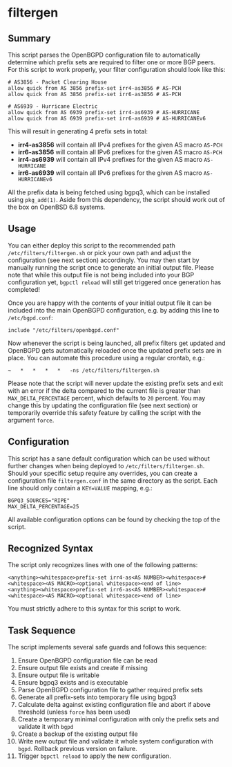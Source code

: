 # filtergen

## Summary
This script parses the OpenBGPD configuration file to automatically determine which prefix sets are required to filter one or more BGP peers. For this script to work properly, your filter configuration should look like this:

```
# AS3856 - Packet Clearing House
allow quick from AS 3856 prefix-set irr4-as3856 # AS-PCH
allow quick from AS 3856 prefix-set irr6-as3856 # AS-PCH

# AS6939 - Hurricane Electric
allow quick from AS 6939 prefix-set irr4-as6939 # AS-HURRICANE
allow quick from AS 6939 prefix-set irr6-as6939 # AS-HURRICANEv6
```

This will result in generating 4 prefix sets in total:

- **irr4-as3856** will contain all IPv4 prefixes for the given AS macro `AS-PCH`
- **irr6-as3856** will contain all IPv6 prefixes for the given AS macro `AS-PCH`
- **irr4-as6939** will contain all IPv4 prefixes for the given AS macro `AS-HURRICANE`
- **irr6-as6939** will contain all IPv6 prefixes for the given AS macro `AS-HURRICANEv6`

All the prefix data is being fetched using bgpq3, which can be installed using `pkg_add(1)`. Aside from this dependency, the script should work out of the box on OpenBSD 6.8 systems.

## Usage
You can either deploy this script to the recommended path `/etc/filters/filtergen.sh` or pick your own path and adjust the configuration (see next section) accordingly. You may then start by manually running the script once to generate an initial output file. Please note that while this output file is not being included into your BGP configuration yet, `bgpctl reload` will still get triggered once generation has completed!

Once you are happy with the contents of your initial output file it can be included into the main OpenBGPD configuration, e.g. by adding this line to `/etc/bgpd.conf`:

```
include "/etc/filters/openbgpd.conf"
```

Now whenever the script is being launched, all prefix filters get updated and OpenBGPD gets automatically reloaded once the updated prefix sets are in place. You can automate this procedure using a regular crontab, e.g.:

```
~	*	*	*	*	-ns /etc/filters/filtergen.sh
```

Please note that the script will never update the existing prefix sets and exit with an error if the delta compared to the current file is greater than `MAX_DELTA_PERCENTAGE` percent, which defaults to `20` percent. You may change this by updating the configuration file (see next section) or temporarily override this safety feature by calling the script with the argument `force`.

## Configuration
This script has a sane default configuration which can be used without further changes when being deployed to `/etc/filters/filtergen.sh`. Should your specific setup require any overrides, you can create a configuration file `filtergen.conf` in the same directory as the script. Each line should only contain a `KEY=VALUE` mapping, e.g.:

```
BGPQ3_SOURCES="RIPE"
MAX_DELTA_PERCENTAGE=25
```

All available configuration options can be found by checking the top of the script.

## Recognized Syntax
The script only recognizes lines with one of the following patterns:

```
<anything><whitespace>prefix-set irr4-as<AS NUMBER><whitespace>#<whitespace><AS MACRO><optional whitespace><end of line>
<anything><whitespace>prefix-set irr6-as<AS NUMBER><whitespace>#<whitespace><AS MACRO><optional whitespace><end of line>
```

You must strictly adhere to this syntax for this script to work.

## Task Sequence
The script implements several safe guards and follows this sequence:

1. Ensure OpenBGPD configuration file can be read
2. Ensure output file exists and create if missing
3. Ensure output file is writable
4. Ensure bgpq3 exists and is executable
5. Parse OpenBGPD configuration file to gather required prefix sets
6. Generate all prefix-sets into temporary file using bgpq3
7. Calculate delta against existing configuration file and abort if above threshold (unless `force` has been used)
8. Create a temporary minimal configuration with only the prefix sets and validate it with `bgpd`
9. Create a backup of the existing output file
10. Write new output file and validate it whole system configuration with `bgpd`. Rollback previous version on failure.
11. Trigger `bgpctl reload` to apply the new configuration.
